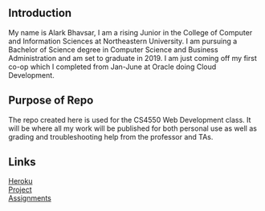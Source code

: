 ## Introduction
My name is Alark Bhavsar, I am a rising Junior in the College of Computer and Information Sciences at Northeastern University. I am pursuing a Bachelor of Science degree in Computer Science and Business Administration and am set to graduate in 2019. I am just coming off my first co-op which I completed from Jan-June at Oracle doing Cloud Development. 

## Purpose of Repo
The repo created here is used for the CS4550 Web Development class. It will be where all my work will be published for both personal use as well as grading and troubleshooting help from the professor and TAs.

## Links
[Heroku](https://bhavsar-alark-webdev.herokuapp.com)  
[Project](https://bhavsar-alark-booklub.herokuapp.com/project)  
[Assignments](https://bhavsar-alark-webdev.herokuapp.com/assignment/index.html#!/login)  
 
